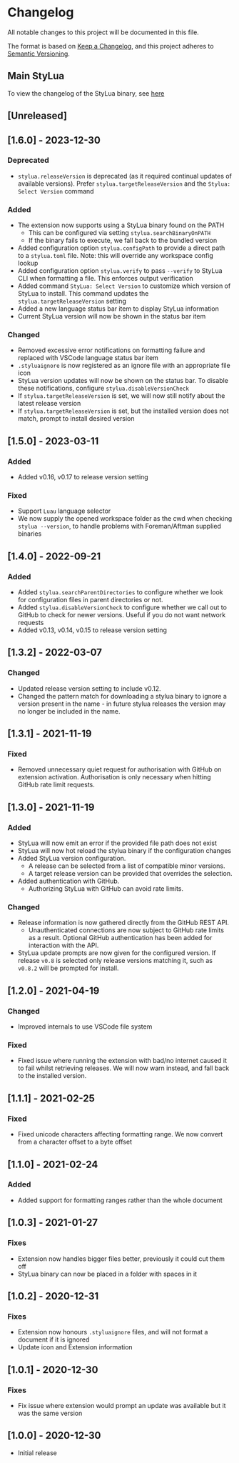 # Changelog

All notable changes to this project will be documented in this file.

The format is based on [Keep a Changelog](https://keepachangelog.com/en/1.0.0/),
and this project adheres to [Semantic Versioning](https://semver.org/spec/v2.0.0.html).

## Main StyLua

To view the changelog of the StyLua binary, see [here](https://github.com/JohnnyMorganz/StyLua/blob/main/CHANGELOG.md)

## [Unreleased]

## [1.6.0] - 2023-12-30

### Deprecated

- `stylua.releaseVersion` is deprecated (as it required continual updates of available versions). Prefer `stylua.targetReleaseVersion` and the `Stylua: Select Version` command

### Added

- The extension now supports using a StyLua binary found on the PATH
  - This can be configured via setting `stylua.searchBinaryOnPATH`
  - If the binary fails to execute, we fall back to the bundled version
- Added configuration option `stylua.configPath` to provide a direct path to a `stylua.toml` file. Note: this will override any workspace config lookup
- Added configuration option `stylua.verify` to pass `--verify` to StyLua CLI when formatting a file. This enforces output verification
- Added command `StyLua: Select Version` to customize which version of StyLua to install. This command updates the `stylua.targetReleaseVersion` setting
- Added a new language status bar item to display StyLua information
- Current StyLua version will now be shown in the status bar item

### Changed

- Removed excessive error notifications on formatting failure and replaced with VSCode language status bar item
- `.styluaignore` is now registered as an ignore file with an appropriate file icon
- StyLua version updates will now be shown on the status bar. To disable these notifications, configure `stylua.disableVersionCheck`
- If `stylua.targetReleaseVersion` is set, we will now still notify about the latest release version
- If `stylua.targetReleaseVersion` is set, but the installed version does not match, prompt to install desired version

## [1.5.0] - 2023-03-11

### Added

- Added v0.16, v0.17 to release version setting

### Fixed

- Support `Luau` language selector
- We now supply the opened workspace folder as the cwd when checking `stylua --version`, to handle problems with Foreman/Aftman supplied binaries

## [1.4.0] - 2022-09-21

### Added

- Added `stylua.searchParentDirectories` to configure whether we look for configuration files in parent directories or not.
- Added `stylua.disableVersionCheck` to configure whether we call out to GitHub to check for newer versions. Useful if you do not want network requests
- Added v0.13, v0.14, v0.15 to release version setting

## [1.3.2] - 2022-03-07

### Changed

- Updated release version setting to include v0.12.
- Changed the pattern match for downloading a stylua binary to ignore a version present in the name - in future stylua releases the version may no longer be included in the name.

## [1.3.1] - 2021-11-19

### Fixed

- Removed unnecessary quiet request for authorisation with GitHub on extension activation. Authorisation is only necessary when hitting GitHub rate limit requests.

## [1.3.0] - 2021-11-19

### Added

- StyLua will now emit an error if the provided file path does not exist
- StyLua will now hot reload the stylua binary if the configuration changes
- Added StyLua version configuration.
  - A release can be selected from a list of compatible minor versions.
  - A target release version can be provided that overrides the selection.
- Added authentication with GitHub.
  - Authorizing StyLua with GitHub can avoid rate limits.

### Changed

- Release information is now gathered directly from the GitHub REST API.
  - Unauthenticated connections are now subject to GitHub rate limits as a
    result. Optional GitHub authentication has been added for interaction with
    the API.
- StyLua update prompts are now given for the configured version. If release
  `v0.8` is selected only release versions matching it, such as `v0.8.2` will
  be prompted for install.

## [1.2.0] - 2021-04-19

### Changed

- Improved internals to use VSCode file system

### Fixed

- Fixed issue where running the extension with bad/no internet caused it to fail whilst retrieving releases. We will now warn instead, and fall back to the installed version.

## [1.1.1] - 2021-02-25

### Fixed

- Fixed unicode characters affecting formatting range. We now convert from a character offset to a byte offset

## [1.1.0] - 2021-02-24

### Added

- Added support for formatting ranges rather than the whole document

## [1.0.3] - 2021-01-27

### Fixes

- Extension now handles bigger files better, previously it could cut them off
- StyLua binary can now be placed in a folder with spaces in it

## [1.0.2] - 2020-12-31

### Fixes

- Extension now honours `.styluaignore` files, and will not format a document if it is ignored
- Update icon and Extension information

## [1.0.1] - 2020-12-30

### Fixes

- Fix issue where extension would prompt an update was available but it was the same version

## [1.0.0] - 2020-12-30

- Initial release
